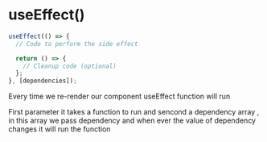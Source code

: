 # useEffect()


```javascript
useEffect(() => {
  // Code to perform the side effect

  return () => {
    // Cleanup code (optional)
  };
}, [dependencies]);

```

Every time we re-render our component useEffect function will run

First parameter it takes a function to run and sencond a dependency array , in this array we pass dependency and when ever the value of dependency changes it will run the function




















